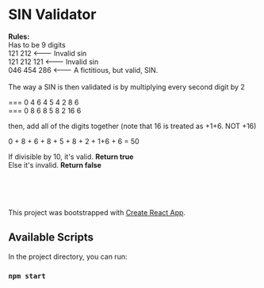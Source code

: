 # SIN Validator
**Rules:**<br/>
Has to be 9 digits
<br/>
121 212 <--- Invalid sin<br/>
121 212 121 <--- Invalid sin<br/>
046 454 286 <--- A fictitious, but valid, SIN.<br/>
<br/>
The way a SIN is then validated is by multiplying every second digit by 2

=== 0 4 6 4 5 4 2 8 6 <br/>
=== 0 8 6 8 5 8 2 16 6<br/>

then, add all of the digits together (note that 16 is treated as +1+6. NOT +16)

0 + 8 + 6 + 8 + 5 + 8 + 2 + 1+6 + 6 = 50<br/>

If divisible by 10, it's valid. **Return true**<br/>
Else it's invalid. **Return false**

<br/><br/><br/>

This project was bootstrapped with [Create React App](https://github.com/facebook/create-react-app).

## Available Scripts

In the project directory, you can run:
### `npm start`

